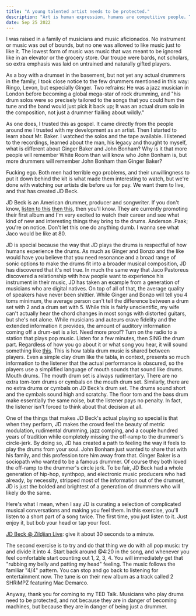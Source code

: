 ```yaml
---
title: "A young talented artist needs to be protected."
description: "Art is human expression, humans are competitive people. Throwing props is harder than throwing shade for a drummer."
date: Sep 25 2022
---
```

I was raised in a family of musicians and music aficionados. No instrument or music was out of bounds, but no one was allowed to like music just to like it. The lowest form of music was music that was meant to be ignored like in an elevator or the grocery store. Our troupe were bards, not scholars, so extra emphasis was laid on untrained and naturally gifted players.

As a boy with a drumset in the basement, but not yet any actual drummers in the family, I took close notice to the few drummers mentioned in this way: Ringo, Levon, but especially Ginger. Two refrains: He was a jazz musician in London before becoming a global mega-star of rock drumming, and "his drum solos were so precisely tailored to the songs that you could hum the tune and the band would just pick it back up; It was an actual drum solo in the composition, not just a drummer flailing about wildly."

As one does, I trusted this as gospel. It came directly from the people around me I trusted with my development as an artist. Then I started to learn about Mr. Baker. I watched the solos and the tape available.  I listened to the recordings, learned about the man, his legacy and thought to myself, what is different about Ginger Baker and John Bonham? Why is it that more people will remember White Room than will know who John Bonham is, but more drummers will remember John Bonham than Ginger Baker?

Fucking ego. Both men had terrible ego problems, and their unwillingness to put it down behind the kit is what made them interesting to watch, but we're done with watching our artists die before us for pay. We want them to live, and that has created JD Beck.

JD Beck is an American drummer, producer and songwriter. If you don't know, [listen to this](https://youtu.be/SmRppchB8vs) [then this](https://youtu.be/3XN3PxVS5SQ), then you'll know. They are currently promoting their first album and I'm very excited to watch their career and see what kind of new and interesting things they bring to the drums. Anderson .Paak; you're on notice. Don't let this one do anything dumb. I wanna see what Jaco would be like at 80.

JD is special because the way that JD plays the drums is respectful of how humans experience the drums. As much as Ginger and Bonzo and the like would have you believe that you need resonance and a broad range of sonic options to make the drums fit into a broader musical composition, JD has discovered that it's not true. In much the same way that Jaco Pastoreus discovered a relationship with how people want to experience his instrument in their music, JD has taken an example from a generation of musicians who are digital natives. On top of all of that, the average quality of speakers have never been shittier. While Ginger and Bonzo will tell you 4 toms minimum, the average person can't tell the difference between a drum set with 2 and a drum set with 5. While this is fairly unscientific, my wife can't actually hear the chord changes in most songs with distorted guitars, but she's not alone. While musicians and auteurs crave fidelity and the extended information it provides, the amount of auditory information coming off a drum-set is a lot. Need more proof? Turn on the radio to a station that plays pop music. Listen for a few minutes, then SING the drum part. Regardless of how you go about it or what song you hear, it will sound something like [this](https://www.youtube.com/watch?v=rfsOIpyL1eg). This is how tabla drum music is shared between players. Even a simple clay drum like the tabla, in context, presents so much information to the listener that the actual performance is obscured, so the players use a simplified language of mouth sounds that sound like drums. Mouth drums. The mouth drum set is always rudimentary. There are no extra tom-tom drums or cymbals on the mouth drum set. Similarly, there are no extra drums or cymbals on JD Beck's drum set. The drums sound short and the cymbals sound high and scratchy. The floor tom and the bass drum make essentially the same noise, but the listener pays no penalty. In fact, the listener isn't forced to think about that decision at all.

One of the things that makes JD Beck's actual playing so special is that when they perform, JD makes the crowd feel the beauty of metric modulation, rudimental drumming, jazz comping, and a couple hundred years of tradition while completely missing the off-ramp to the drummer's circle-jerk. By doing so, JD has created a path to feeling the way it feels to play the drums from your soul. John Bonham just wanted to share that with his family, and this profession tore him away from that. Ginger Baker is a sociopath who wanted to be a famous drummer. Of course they both loved the off-ramp to the drummer's circle jerk. To be fair, JD Beck had a whole generation of hip-hop, synthpop, and electronic music producers who had already, by necessity, stripped most of the information out of the drumset, JD is just the bolded and brightest of a generation of drummers who will likely do the same.

Here's what I mean, when I say JD is curating a selection of complicated musical conversations and making you feel them. In this exercise, you'll listen to a short part of a song twice. The first time, you just listen to it. Just enjoy it, but bob your head or tap your foot.

[JD Beck @ Zildjian Live](https://youtu.be/NCnrYD9HaRg?t=264): give it about 30 seconds to a minute.

The second exercise is to try and do that thing we do with all pop music: try and divide it into 4. Start back around @4:20 in the song, and whenever you feel comfortable start counting out 1, 2, 3, 4. You will immediately get that "rubbing my belly and patting my head" feeling. The music follows the familiar "4/4" pattern. You can stop and go back to listening for entertainment now. The tune is on their new album as a track called 2 SHRiMPZ featuring Mac Demarco.

Anyway, thank you for coming to my TED Talk. Musicians who play drums need to be protected, and not because they are in danger of becoming machines, but because they are in danger of being just a drummer.